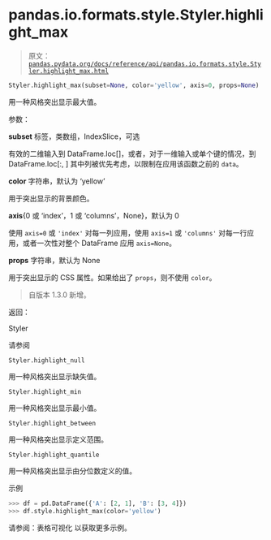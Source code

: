 # pandas.io.formats.style.Styler.highlight_max

> 原文：[`pandas.pydata.org/docs/reference/api/pandas.io.formats.style.Styler.highlight_max.html`](https://pandas.pydata.org/docs/reference/api/pandas.io.formats.style.Styler.highlight_max.html)

```py
Styler.highlight_max(subset=None, color='yellow', axis=0, props=None)
```

用一种风格突出显示最大值。

参数：

**subset** 标签，类数组，IndexSlice，可选

有效的二维输入到 DataFrame.loc[<subset>]，或者，对于一维输入或单个键的情况，到 DataFrame.loc[:, <subset>] 其中列被优先考虑，以限制在应用该函数之前的 `data`。

**color** 字符串，默认为 ‘yellow’

用于突出显示的背景颜色。

**axis**{0 或 ‘index’，1 或 ‘columns’，None}，默认为 0

使用 `axis=0` 或 `'index'` 对每一列应用，使用 `axis=1` 或 `'columns'` 对每一行应用，或者一次性对整个 DataFrame 应用 `axis=None`。

**props** 字符串，默认为 None

用于突出显示的 CSS 属性。如果给出了 `props`，则不使用 `color`。

> 自版本 1.3.0 新增。

返回：

Styler

请参阅

`Styler.highlight_null`

用一种风格突出显示缺失值。

`Styler.highlight_min`

用一种风格突出显示最小值。

`Styler.highlight_between`

用一种风格突出显示定义范围。

`Styler.highlight_quantile`

用一种风格突出显示由分位数定义的值。

示例

```py
>>> df = pd.DataFrame({'A': [2, 1], 'B': [3, 4]})
>>> df.style.highlight_max(color='yellow') 
```

请参阅：表格可视化 以获取更多示例。
